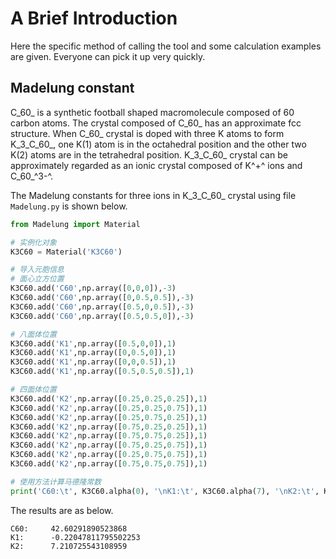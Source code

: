 # A Brief Introduction

Here the specific method of calling the tool and some calculation examples are given. Everyone can pick it up very quickly.

## Madelung constant

C_60_ is a synthetic football shaped macromolecule composed of 60 carbon atoms. The crystal composed of C_60_ has an approximate fcc structure. When C_60_ crystal is doped with three K atoms to form K_3_C_60_, one K(1) atom is in the octahedral position and the other two K(2) atoms are in the tetrahedral position. K_3_C_60_ crystal can be approximately regarded as an ionic crystal composed of K^+^ ions and C_60_^3-^.

The Madelung constants for three ions in K_3_C_60_ crystal using file `Madelung.py` is shown below.
```python
from Madelung import Material

# 实例化对象
K3C60 = Material('K3C60')

# 导入元胞信息
# 面心立方位置
K3C60.add('C60',np.array([0,0,0]),-3)
K3C60.add('C60',np.array([0,0.5,0.5]),-3)
K3C60.add('C60',np.array([0.5,0,0.5]),-3)
K3C60.add('C60',np.array([0.5,0.5,0]),-3)

# 八面体位置
K3C60.add('K1',np.array([0.5,0,0]),1)
K3C60.add('K1',np.array([0,0.5,0]),1)
K3C60.add('K1',np.array([0,0,0.5]),1)
K3C60.add('K1',np.array([0.5,0.5,0.5]),1)

# 四面体位置
K3C60.add('K2',np.array([0.25,0.25,0.25]),1)
K3C60.add('K2',np.array([0.25,0.25,0.75]),1)
K3C60.add('K2',np.array([0.25,0.75,0.25]),1)
K3C60.add('K2',np.array([0.75,0.25,0.25]),1)
K3C60.add('K2',np.array([0.75,0.75,0.25]),1)
K3C60.add('K2',np.array([0.75,0.25,0.75]),1)
K3C60.add('K2',np.array([0.25,0.75,0.75]),1)
K3C60.add('K2',np.array([0.75,0.75,0.75]),1)

# 使用方法计算马德隆常数
print('C60:\t', K3C60.alpha(0), '\nK1:\t', K3C60.alpha(7), '\nK2:\t', K3C60.alpha(-1))
```
The results are as below.
```
C60:     42.60291890523868 
K1:      -0.22047811795502253 
K2:      7.210725543108959
```
